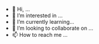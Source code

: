 - 👋 Hi, ...
- 👀 I’m interested in ...
- 🌱 I’m currently learning...
- 💞️ I’m looking to collaborate on ...
- 📫 How to reach me ...

<!---
sghosalcem/sghosalcem is a ✨ special ✨ repository because its `README.md` (this file) appears on your GitHub profile.
You can click the Preview link to take a look at your changes.
--->
